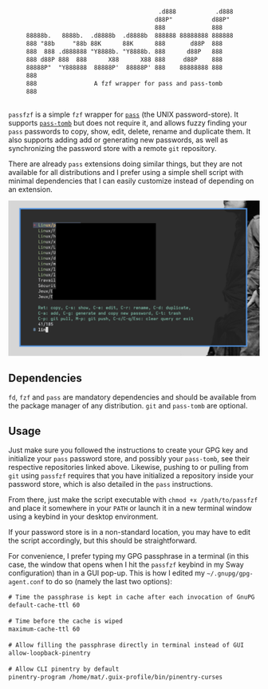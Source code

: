 ```

                                          .d888           .d888 
                                         d88P"           d88P"  
                                         888             888    
     88888b.   8888b.  .d8888b  .d8888b  888888 88888888 888888 
     888 "88b     "88b 88K      88K      888       d88P  888    
     888  888 .d888888 "Y8888b. "Y8888b. 888      d88P   888    
     888 d88P 888  888      X88      X88 888     d88P    888    
     88888P"  "Y888888  88888P'  88888P' 888    88888888 888    
     888                                                        
     888                A fzf wrapper for pass and pass-tomb
     888    
     
```

`passfzf` is a simple `fzf` wrapper for [`pass`](https://www.passwordstore.org/) (the UNIX password-store). It supports [`pass-tomb`](https://github.com/roddhjav/pass-tomb) but does not require it, and allows fuzzy finding your `pass` passwords to copy, show, edit, delete, rename and duplicate them. It also supports adding add or generating new passwords, as well as synchronizing the password store with a remote `git` repository.

There are already `pass` extensions doing similar things, but they are not available for all distributions and I prefer using a simple shell script with minimal dependencies that I can easily customize instead of depending on an extension. 

![](demo/passfzf_screenshot1.png)

## Dependencies
`fd`, `fzf` and `pass` are mandatory dependencies and should be available from the package manager of any distribution. `git` and `pass-tomb` are optional.

## Usage
Just make sure you followed the instructions to create your GPG key and initialize your `pass` password store, and possibly your `pass-tomb`, see their respective repositories linked above. Likewise, pushing to or pulling from `git` using `passfzf` requires that you have initialized a repository inside your password store, which is also detailed in the `pass` instructions.

From there, just make the script executable with `chmod +x /path/to/passfzf` and place it somewhere in your `PATH` or launch it in a new terminal window using a keybind in your desktop environment.

If your password store is in a non-standard location, you may have to edit the script accordingly, but this should be straightforward.

For convenience, I prefer typing my GPG passphrase in a terminal (in this case, the window that opens when I hit the `passfzf` keybind in my Sway configuration) than in a GUI pop-up. This is how I edited my `~/.gnupg/gpg-agent.conf` to do so (namely the last two options):

```
# Time the passphrase is kept in cache after each invocation of GnuPG
default-cache-ttl 60

# Time before the cache is wiped
maximum-cache-ttl 60

# Allow filling the passphrase directly in terminal instead of GUI
allow-loopback-pinentry

# Allow CLI pinentry by default
pinentry-program /home/mat/.guix-profile/bin/pinentry-curses
```
